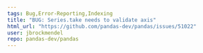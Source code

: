 ```yaml
---
tags: Bug,Error-Reporting,Indexing
title: "BUG: Series.take needs to validate axis"
html_url: "https://github.com/pandas-dev/pandas/issues/51022"
user: jbrockmendel
repo: pandas-dev/pandas
---
```


